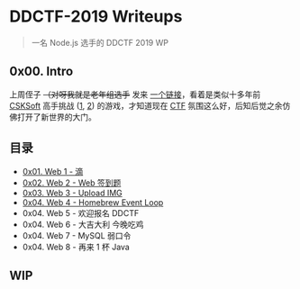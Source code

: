 # DDCTF-2019 Writeups
> 一名 Node.js 选手的 DDCTF 2019 WP

## 0x00. Intro
上周侄子 ~~（对呀我就是老年组选手~~ 发来 [一个链接](https://ddctf.didichuxing.com/)，看着是类似十多年前 [CSKSoft](http://www.csksoft.net) 高手挑战 ([1](http://www.csksoft.net/netcompet1/game1.htm), [2](http://www.csksoft.net/NetCompet2/)) 的游戏，才知道现在 [CTF](https://en.wikipedia.org/wiki/Capture_the_flag#Computer_security) 氛围这么好，后知后觉之余仿佛打开了新世界的大门。

## 目录
- [0x01. Web 1 - 滴](./web/1/readme.md)
- [0x02. Web 2 - Web 签到题](./web/2/readme.md)
- [0x03. Web 3 - Upload IMG](./web/3/readme.md)
- [0x04. Web 4 - Homebrew Event Loop](./web/4/readme.md)
- 0x04. Web 5 - 欢迎报名 DDCTF
- 0x04. Web 6 - 大吉大利 今晚吃鸡
- 0x04. Web 7 - MySQL 弱口令
- 0x04. Web 8 - 再来 1 杯 Java

## WIP
